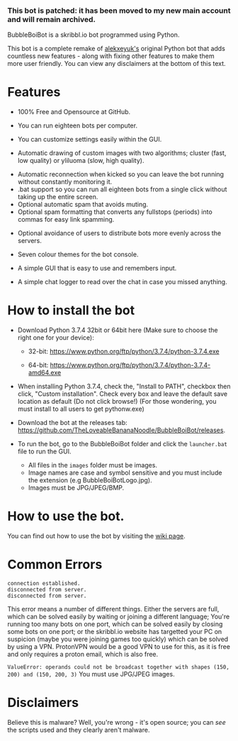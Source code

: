 ### This bot is patched: it has been moved to my new main account and will remain archived.


BubbleBoiBot is a skribbl.io bot programmed using Python.

This bot is a complete remake of [alekxeyuk's](https://github.com/alekxeyuk) original Python bot that adds countless new features - along with fixing other features to make them more user friendly. You can view any disclaimers at the bottom of this text.


# Features
- 100% Free and Opensource at GitHub.
+ You can run eighteen bots per computer.
- You can customize settings easily within the GUI.
+ Automatic drawing of custom images with two algorithms; cluster (fast, low quality) or yliluoma (slow, high quality).
- Automatic reconnection when kicked so you can leave the bot running without constantly monitoring it.
- .bat support so you can run all eighteen bots from a single click without taking up the entire screen.
- Optional automatic spam that avoids muting.
- Optional spam formatting that converts any fullstops (periods) into commas for easy link spamming.
+ Optional avoidance of users to distribute bots more evenly across the servers.
- Seven colour themes for the bot console.
+ A simple GUI that is easy to use and remembers input.
- A simple chat logger to read over the chat in case you missed anything.


# How to install the bot
- Download Python 3.7.4 32bit or 64bit here (Make sure to choose the right one for your device): 

  - 32-bit: https://www.python.org/ftp/python/3.7.4/python-3.7.4.exe

  - 64-bit: https://www.python.org/ftp/python/3.7.4/python-3.7.4-amd64.exe

- When installing Python 3.7.4, check the, "Install to PATH", checkbox then click, "Custom installation". Check every box and leave the default save location as default (Do not click browse!) (For those wondering, you must install to all users to get pythonw.exe)

- Download the bot at the releases tab: https://github.com/TheLoveableBananaNoodle/BubbleBoiBot/releases.

- To run the bot, go to the BubbleBoiBot folder and click the `launcher.bat` file to run the GUI.

  - All files in the `images` folder must be images.
  - Image names are case and symbol sensitive and you must include the extension (e.g BubbleBoiBotLogo.jpg).
  - Images must be JPG/JPEG/BMP.


# How to use the bot.
You can find out how to use the bot by visiting the [wiki page](https://bubbleboibot.github.io/wiki.html).


# Common Errors
```
connection established.
disconnected from server.
disconnected from server.
```
This error means a number of different things. Either the servers are full, which can be solved easily by waiting or joining a different language; You're running too many bots on one port, which can be solved easily by closing some bots on one port; or the skribbl.io website has targetted your PC on suspicion (maybe you were joining games too quickly) which can be solved by using a VPN. ProtonVPN would be a good VPN to use for this, as it is free and only requires a proton email, which is also free.

`ValueError: operands could not be broadcast together with shapes (150, 200) and (150, 200, 3)`
You must use JPG/JPEG images.


# Disclaimers
Believe this is malware? Well, you're wrong - it's open source; you can *see* the scripts used and they clearly aren't malware.
